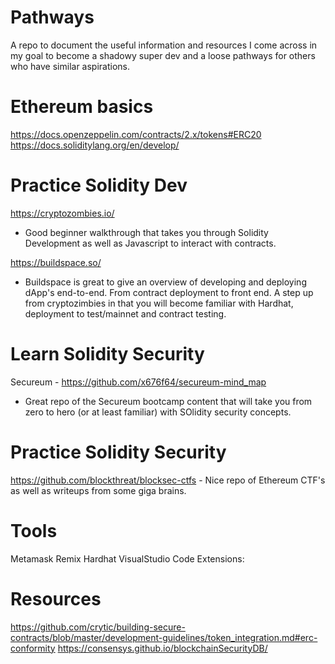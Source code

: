 # Pathways
A repo to document the useful information and resources I come across in my goal to become a shadowy super dev and a loose pathways for others who have similar aspirations.

# Ethereum basics
https://docs.openzeppelin.com/contracts/2.x/tokens#ERC20
https://docs.soliditylang.org/en/develop/

# Practice Solidity Dev
https://cryptozombies.io/ 
- Good beginner walkthrough that takes you through Solidity Development as well as Javascript to interact with contracts.

https://buildspace.so/ 
- Buildspace is great to give an overview of developing and deploying dApp's end-to-end. From contract deployment to front end. A step up from cryptozimbies in that you will become familiar with Hardhat, deployment to test/mainnet and contract testing.

# Learn Solidity Security
Secureum - https://github.com/x676f64/secureum-mind_map 
- Great repo of the Secureum bootcamp content that will take you from zero to hero (or at least familiar) with SOlidity security concepts.


# Practice Solidity Security
https://github.com/blockthreat/blocksec-ctfs - Nice repo of Ethereum CTF's as well as writeups from some giga brains.


# Tools
Metamask
Remix
Hardhat
VisualStudio Code
  Extensions:

# Resources
https://github.com/crytic/building-secure-contracts/blob/master/development-guidelines/token_integration.md#erc-conformity
https://consensys.github.io/blockchainSecurityDB/
